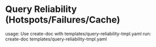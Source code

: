 # Query Reliability (Hotspots/Failures/Cache)

usage: Use create-doc with templates/query-reliability-tmpl.yaml
run: create-doc templates/query-reliability-tmpl.yaml
